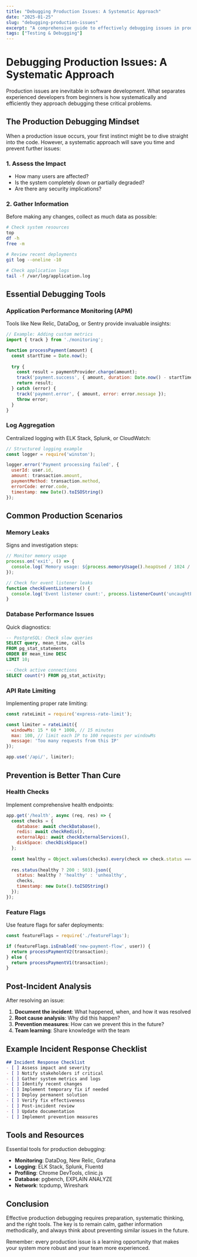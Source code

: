 ```yaml
---
title: "Debugging Production Issues: A Systematic Approach"
date: "2025-01-25"
slug: "debugging-production-issues"
excerpt: "A comprehensive guide to effectively debugging issues in production environments, including tools, techniques, and preventive measures."
tags: ["Testing & Debugging"]
---
```


# Debugging Production Issues: A Systematic Approach

Production issues are inevitable in software development. What separates experienced developers from beginners is how systematically and efficiently they approach debugging these critical problems.

## The Production Debugging Mindset

When a production issue occurs, your first instinct might be to dive straight into the code. However, a systematic approach will save you time and prevent further issues:

### 1. Assess the Impact
- How many users are affected?
- Is the system completely down or partially degraded?
- Are there any security implications?

### 2. Gather Information
Before making any changes, collect as much data as possible:

```bash
# Check system resources
top
df -h
free -m

# Review recent deployments
git log --oneline -10

# Check application logs
tail -f /var/log/application.log
```

## Essential Debugging Tools

### Application Performance Monitoring (APM)
Tools like New Relic, DataDog, or Sentry provide invaluable insights:

```javascript
// Example: Adding custom metrics
import { track } from './monitoring';

function processPayment(amount) {
  const startTime = Date.now();
  
  try {
    const result = paymentProvider.charge(amount);
    track('payment.success', { amount, duration: Date.now() - startTime });
    return result;
  } catch (error) {
    track('payment.error', { amount, error: error.message });
    throw error;
  }
}
```

### Log Aggregation
Centralized logging with ELK Stack, Splunk, or CloudWatch:

```javascript
// Structured logging example
const logger = require('winston');

logger.error('Payment processing failed', {
  userId: user.id,
  amount: transaction.amount,
  paymentMethod: transaction.method,
  errorCode: error.code,
  timestamp: new Date().toISOString()
});
```

## Common Production Scenarios

### Memory Leaks
Signs and investigation steps:

```javascript
// Monitor memory usage
process.on('exit', () => {
  console.log(`Memory usage: ${process.memoryUsage().heapUsed / 1024 / 1024} MB`);
});

// Check for event listener leaks
function checkEventListeners() {
  console.log('Event listener count:', process.listenerCount('uncaughtException'));
}
```

### Database Performance Issues
Quick diagnostics:

```sql
-- PostgreSQL: Check slow queries
SELECT query, mean_time, calls 
FROM pg_stat_statements 
ORDER BY mean_time DESC 
LIMIT 10;

-- Check active connections
SELECT count(*) FROM pg_stat_activity;
```

### API Rate Limiting
Implementing proper rate limiting:

```javascript
const rateLimit = require('express-rate-limit');

const limiter = rateLimit({
  windowMs: 15 * 60 * 1000, // 15 minutes
  max: 100, // limit each IP to 100 requests per windowMs
  message: 'Too many requests from this IP'
});

app.use('/api/', limiter);
```

## Prevention is Better Than Cure

### Health Checks
Implement comprehensive health endpoints:

```javascript
app.get('/health', async (req, res) => {
  const checks = {
    database: await checkDatabase(),
    redis: await checkRedis(),
    externalApi: await checkExternalServices(),
    diskSpace: checkDiskSpace()
  };
  
  const healthy = Object.values(checks).every(check => check.status === 'ok');
  
  res.status(healthy ? 200 : 503).json({
    status: healthy ? 'healthy' : 'unhealthy',
    checks,
    timestamp: new Date().toISOString()
  });
});
```

### Feature Flags
Use feature flags for safer deployments:

```javascript
const featureFlags = require('./featureFlags');

if (featureFlags.isEnabled('new-payment-flow', user)) {
  return processPaymentV2(transaction);
} else {
  return processPaymentV1(transaction);
}
```

## Post-Incident Analysis

After resolving an issue:

1. **Document the incident**: What happened, when, and how it was resolved
2. **Root cause analysis**: Why did this happen?
3. **Prevention measures**: How can we prevent this in the future?
4. **Team learning**: Share knowledge with the team

## Example Incident Response Checklist

```markdown
## Incident Response Checklist
- [ ] Assess impact and severity
- [ ] Notify stakeholders if critical
- [ ] Gather system metrics and logs
- [ ] Identify recent changes
- [ ] Implement temporary fix if needed
- [ ] Deploy permanent solution
- [ ] Verify fix effectiveness
- [ ] Post-incident review
- [ ] Update documentation
- [ ] Implement prevention measures
```

## Tools and Resources

Essential tools for production debugging:

- **Monitoring**: DataDog, New Relic, Grafana
- **Logging**: ELK Stack, Splunk, Fluentd
- **Profiling**: Chrome DevTools, clinic.js
- **Database**: pgbench, EXPLAIN ANALYZE
- **Network**: tcpdump, Wireshark

## Conclusion

Effective production debugging requires preparation, systematic thinking, and the right tools. The key is to remain calm, gather information methodically, and always think about preventing similar issues in the future.

Remember: every production issue is a learning opportunity that makes your system more robust and your team more experienced.